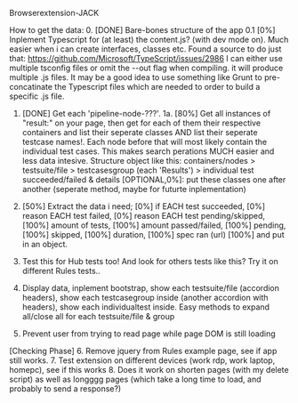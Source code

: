 Browserextension-JACK

How to get the data:
0. [DONE] Bare-bones structure of the app
0.1 [0%] Inplement Typescript for (at least) the content.js? (with dev mode on). Much easier when i can create interfaces, classes etc. 
    Found a source to do just that: https://github.com/Microsoft/TypeScript/issues/2986 
    I can either use multiple tsconfig files or omit the --out flag when compiling.
    it will produce multiple .js files. It may be a good idea to use something like Grunt to pre-concatinate the Typescript files which are needed to order to build a specific .js file.

1. [DONE] Get each 'pipeline-node-???'.
1a. [80%] Get all instances of "result:" on your page, then get for each of them their respective containers and list their seperate classes AND list their seperate testcase names!. Each node before that will most likely contain the individual test cases. This makes search perations MUCH easier and less data intesive. 
Structure object like this: containers/nodes > testsuite/file >  testcasesgroup (each 'Results') > individual test succeeded/failed & details
    [OPTIONAL,0%]: put these classes one after another (seperate method, maybe for futurte inplementation)

2. [50%] Extract the data i need;
    [0%] if EACH test succeeded, 
    [0%] reason EACH test failed, 
    [0%] reason EACH test pending/skipped, 
    [100%] amount of tests, 
    [100%] amount passed/failed, 
    [100%] pending, 
    [100%] skipped,
    [100%] duration,
    [100%] spec ran (url)
    [100%] and put in an object. 

3. Test this for Hub tests too! And look for others tests like this? Try it on different Rules tests..

4. Display data, 
    inplement bootstrap, 
    show each testsuite/file (accordion headers), 
    show each testcasegroup inside (another accordion with headers), 
    show each individualtest inside. 
    Easy methods to expand all/close all for each testsuite/file & group

5. Prevent user from trying to read page while page DOM is still loading

[Checking Phase]
6. Remove jquery from Rules example page, see if app still works.
7. Test extension on different devices (work rdp, work laptop, homepc), see if this works
8. Does it work on shorten pages (with my delete script) as well as longggg pages (which take a long time to load, and probably to send a response?)

